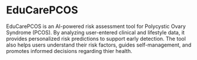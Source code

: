 # EduCarePCOS
EduCarePCOS is an AI-powered risk assessment tool for Polycystic Ovary Syndrome (PCOS). By analyzing user-entered clinical and lifestyle data, it provides personalized risk predictions to support early detection. The tool also helps users understand their risk factors, guides self-management, and promotes informed decisions regarding thier health.
